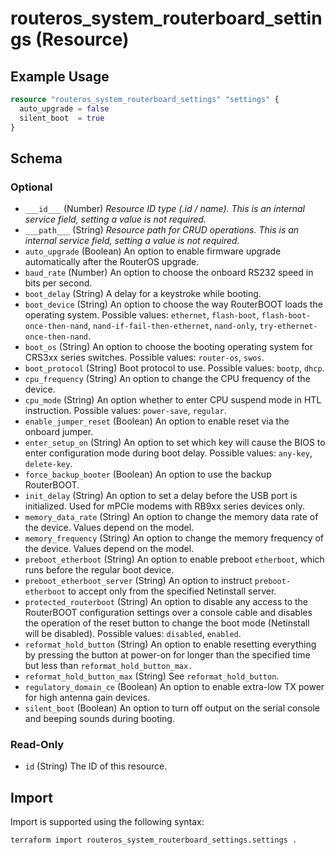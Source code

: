 # routeros_system_routerboard_settings (Resource)


## Example Usage
```terraform
resource "routeros_system_routerboard_settings" "settings" {
  auto_upgrade = false
  silent_boot  = true
}
```

<!-- schema generated by tfplugindocs -->
## Schema

### Optional

- `___id___` (Number) <em>Resource ID type (.id / name). This is an internal service field, setting a value is not required.</em>
- `___path___` (String) <em>Resource path for CRUD operations. This is an internal service field, setting a value is not required.</em>
- `auto_upgrade` (Boolean) An option to enable firmware upgrade automatically after the RouterOS upgrade.
- `baud_rate` (Number) An option to choose the onboard RS232 speed in bits per second.
- `boot_delay` (String) A delay for a keystroke while booting.
- `boot_device` (String) An option to choose the way RouterBOOT loads the operating system. Possible values: `ethernet`, `flash-boot`, `flash-boot-once-then-nand`, `nand-if-fail-then-ethernet`, `nand-only`, `try-ethernet-once-then-nand`.
- `boot_os` (String) An option to choose the booting operating system for CRS3xx series switches. Possible values: `router-os`, `swos`.
- `boot_protocol` (String) Boot protocol to use. Possible values: `bootp`, `dhcp`.
- `cpu_frequency` (String) An option to change the CPU frequency of the device.
- `cpu_mode` (String) An option whether to enter CPU suspend mode in HTL instruction. Possible values: `power-save`, `regular`.
- `enable_jumper_reset` (Boolean) An option to enable reset via the onboard jumper.
- `enter_setup_on` (String) An option to set which key will cause the BIOS to enter configuration mode during boot delay. Possible values: `any-key`, `delete-key`.
- `force_backup_booter` (Boolean) An option to use the backup RouterBOOT.
- `init_delay` (String) An option to set a delay before the USB port is initialized. Used for mPCIe modems with RB9xx series devices only.
- `memory_data_rate` (String) An option to change the memory data rate of the device. Values depend on the model.
- `memory_frequency` (String) An option to change the memory frequency of the device. Values depend on the model.
- `preboot_etherboot` (String) An option to enable preboot `etherboot`, which runs before the regular boot device.
- `preboot_etherboot_server` (String) An option to instruct `preboot-etherboot` to accept only from the specified Netinstall server.
- `protected_routerboot` (String) An option to disable any access to the RouterBOOT configuration settings over a console cable and disables the operation of the reset button to change the boot mode (Netinstall will be disabled). Possible values: `disabled`, `enabled`.
- `reformat_hold_button` (String) An option to enable resetting everything by pressing the button at power-on for longer than the specified time but less than `reformat_hold_button_max.`
- `reformat_hold_button_max` (String) See `reformat_hold_button`.
- `regulatory_domain_ce` (Boolean) An option to enable extra-low TX power for high antenna gain devices.
- `silent_boot` (Boolean) An option to turn off output on the serial console and beeping sounds during booting.

### Read-Only

- `id` (String) The ID of this resource.

## Import
Import is supported using the following syntax:
```shell
terraform import routeros_system_routerboard_settings.settings .
```
